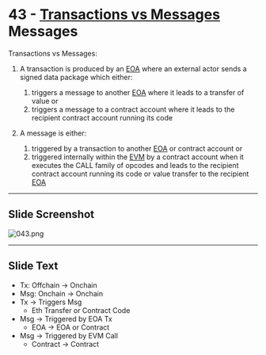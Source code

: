 # 43 - [Transactions vs Messages](Transactions%20vs%20Messages.md) Messages

Transactions vs Messages:

1. A transaction is produced by an [EOA](EOA.md) where an external actor sends a signed data package which either: 
	1. triggers a message to another [EOA](EOA.md) where it leads to a transfer of value or 
	2. triggers a message to a contract account where it leads to the recipient contract account running its code
    
2. A message is either: 
	1. triggered by a transaction to another [EOA](EOA.md) or contract account or
	2. triggered internally within the [EVM](EVM.md) by a contract account when it executes the CALL family of opcodes and leads to the recipient contract account running its code or value transfer to the recipient [EOA](EOA.md)

___
## Slide Screenshot
![043.png](../images/ethereum101/043.png)
___
## Slide Text
- Tx: Offchain -> Onchain
- Msg: Onchain -> Onchain
- Tx -> Triggers Msg
	- Eth Transfer or Contract Code
- Msg -> Triggered by EOA Tx
	- EOA -> EOA or Contract
- Msg -> Triggered by EVM Call
	- Contract -> Contract 

